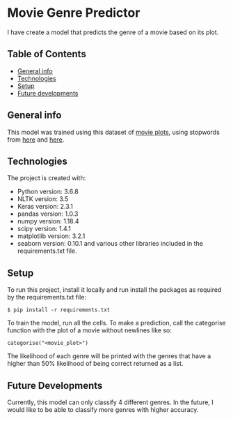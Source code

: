 # Movie Genre Predictor
I have create a model that predicts the genre of a movie based on its plot.

## Table of Contents
* [General info](#general-info)
* [Technologies](#technologies)
* [Setup](#setup)
* [Future developments](#future-developments)

## General info
This model was trained using this dataset of [movie plots](https://www.kaggle.com/jrobischon/wikipedia-movie-plots),
using stopwords from [here](https://www.kaggle.com/abbrivia/names-from-35k-wikipedia-movie-plots) and [here](https://www.kaggle.com/rtatman/stopword-lists-for-19-languages).

## Technologies
The project is created with:
* Python version: 3.6.8
* NLTK version: 3.5
* Keras version: 2.3.1
* pandas version: 1.0.3
* numpy version: 1.18.4
* scipy version: 1.4.1
* matplotlib version: 3.2.1
* seaborn version: 0.10.1
and various other libraries included in the requirements.txt file.

## Setup
To run this project, install it locally and run install the packages as required by the requirements.txt file:

```
$ pip install -r requirements.txt
```

To train the model, run all the cells.
To make a prediction, call the categorise function with the plot of a movie without newlines like so:

```
categorise("<movie_plot>")
```

The likelihood of each genre will be printed with the genres that have a higher than 50% likelihood of being correct returned as a list.

## Future Developments
Currently, this model can only classify 4 different genres. In the future, I would like to be able to classify more genres with higher accuracy.

